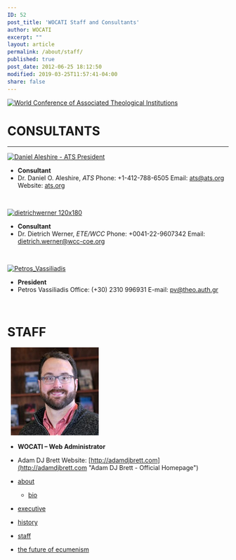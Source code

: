 ```yaml
---
ID: 52
post_title: 'WOCATI Staff and Consultants'
author: WOCATI
excerpt: ""
layout: article
permalink: /about/staff/
published: true
post_date: 2012-06-25 18:12:50
modified: 2019-03-25T11:57:41-04:00
share: false
---
```

[![World Conference of Associated Theological Institutions](https://wocati.org/wp-content/uploads/2012/06/WOCATI-logo.png "WOCATI logo")](https://wocati.org/wp-content/uploads/2012/06/WOCATI-logo.png)

# CONSULTANTS

* * *

[![](https://wocati.org/wp-content/uploads/2012/06/Aleshire-300-dpi.jpg "Daniel Aleshire - ATS President")](https://wocati.org/wp-content/uploads/2012/06/Aleshire-300-dpi.jpg)

- **Consultant**
- Dr. Daniel O. Aleshire, _ATS_ Phone: +1-412-788-6505 Email: ats@ats.org Website: [ats.org](http://www.ats.org)

     

[![](https://wocati.org/wp-content/uploads/2012/06/dietrichwerner-120x180.jpg "dietrichwerner 120x180")](https://wocati.org/wp-content/uploads/2012/06/dietrichwerner-120x180.jpg)
- **Consultant**
- Dr. Dietrich Werner, _ETE/WCC_ Phone: +0041-22-9607342 Email: dietrich.werner@wcc-coe.org

       

[![](https://wocati.org/wp-content/uploads/2012/06/Petros_Vassiliadis.jpg "Petros_Vassiliadis")](https://wocati.org/wp-content/uploads/2012/06/Petros_Vassiliadis.jpg)
- **President**
- Petros Vassiliadis Office: (+30) 2310 996931 E-mail: pv@theo.auth.gr

   

# STAFF

  [![](/images/adamdjbrett.jpg "adam_dj_brett")](/images/adamdjbrett.jpg)

- **WOCATI – Web Administrator**
- Adam DJ Brett Website: [http://adamdjbrett.com](http://adamdjbrett.com "Adam DJ Brett - Official Homepage")

- [about](/about/)
  - [bio](/about/bio/)
- [executive](/about/executive/)
- [history](/about/history/)
- [staff](/about/staff/)
- [the future of ecumenism](/about/the-future-of-ecumenism/)
